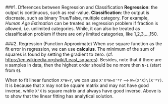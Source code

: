###1. Dfferences between Regression and Classification
**Regression**: the output is continuous, such as real-value.
**Classification**: the output is discreate, such as binary True/False, multiple category.
For example, *Human Age Estimation* can be treated as regression problem if fraction is allowed, i.e. unlimited categories. While, it can also be treated as classification problem if there are only limited categories, like 1,2,3,...,150.

###2. Regression (Function Approximate)
When use square function as the fit error in regression, we can use **calculus**. The minimum of the sum of squares is found by setting the gradient to zero. (cf. https://en.wikipedia.org/wiki/Least_squares). Besides, note that if there are `N` samples in data, then the highest order should be no more then `N-1` (start from `0`).

When to fit linear function `X*W=Y`, we can use `X'X*W=X'*Y` --> `W=(X'X)\(X'*Y)`. It is because that `X` may not be square matrix and may not have good inverse, while `X'X` is square matrix and always have good inverse. Above is to show that the linear fitting has analytical solution.
